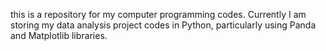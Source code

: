 this is a repository for my computer programming codes. Currently I am storing my data analysis project codes in Python, particularly using Panda and Matplotlib libraries.
